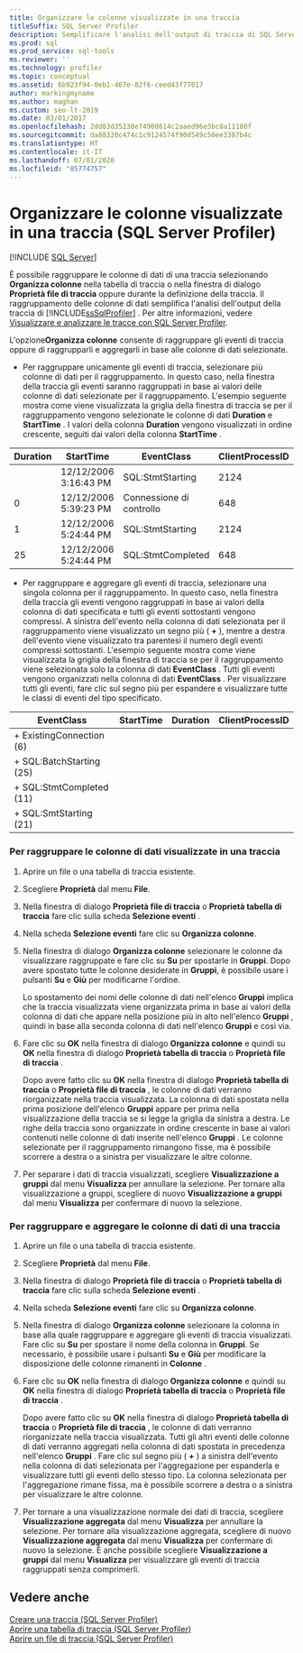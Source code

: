 ```yaml
---
title: Organizzare le colonne visualizzate in una traccia
titleSuffix: SQL Server Profiler
description: Semplificare l'analisi dell'output di traccia di SQL Server Profiler tramite il raggruppamento e l'aggregazione di eventi quando si definisce o si visualizza una traccia.
ms.prod: sql
ms.prod_service: sql-tools
ms.reviewer: ''
ms.technology: profiler
ms.topic: conceptual
ms.assetid: 6b923f94-0eb1-467e-82f6-ceed43f77017
author: markingmyname
ms.author: maghan
ms.custom: seo-lt-2019
ms.date: 03/01/2017
ms.openlocfilehash: 2dd83d35238e74908614c2aaed96e3bc8a11180f
ms.sourcegitcommit: da88320c474c1c9124574f90d549c50ee3387b4c
ms.translationtype: HT
ms.contentlocale: it-IT
ms.lasthandoff: 07/01/2020
ms.locfileid: "85774757"
---
```

# <a name="organize-columns-displayed-in-a-trace-sql-server-profiler"></a>Organizzare le colonne visualizzate in una traccia (SQL Server Profiler)

 [!INCLUDE [SQL Server](../../includes/applies-to-version/sqlserver.md)]

 È possibile raggruppare le colonne di dati di una traccia selezionando **Organizza colonne** nella tabella di traccia o nella finestra di dialogo **Proprietà file di traccia** oppure durante la definizione della traccia. Il raggruppamento delle colonne di dati semplifica l'analisi dell'output della traccia di [!INCLUDE[ssSqlProfiler](../../includes/sssqlprofiler-md.md)] . Per altre informazioni, vedere [Visualizzare e analizzare le tracce con SQL Server Profiler](../../tools/sql-server-profiler/view-and-analyze-traces-with-sql-server-profiler.md).  
  
 L'opzione**Organizza colonne** consente di raggruppare gli eventi di traccia oppure di raggrupparli e aggregarli in base alle colonne di dati selezionate.  
  
-   Per raggruppare unicamente gli eventi di traccia, selezionare più colonne di dati per il raggruppamento. In questo caso, nella finestra della traccia gli eventi saranno raggruppati in base ai valori delle colonne di dati selezionate per il raggruppamento. L'esempio seguente mostra come viene visualizzata la griglia della finestra di traccia se per il raggruppamento vengono selezionate le colonne di dati **Duration** e **StartTime** . I valori della colonna **Duration** vengono visualizzati in ordine crescente, seguiti dai valori della colonna **StartTime** .  
  
|Duration|StartTime|EventClass|ClientProcessID|  
|--------------|---------------|----------------|---------------------|  
||12/12/2006 3:16:43 PM|SQL:StmtStarting|2124|  
|0|12/12/2006 5:39:23 PM|Connessione di controllo|648|  
|1|12/12/2006 5:24:44 PM|SQL:StmtStarting|2124|  
|25|12/12/2006 5:24:44 PM|SQL:StmtCompleted|648|  
  
-   Per raggruppare e aggregare gli eventi di traccia, selezionare una singola colonna per il raggruppamento. In questo caso, nella finestra della traccia gli eventi vengono raggruppati in base ai valori della colonna di dati specificata e tutti gli eventi sottostanti vengono compressi. A sinistra dell'evento nella colonna di dati selezionata per il raggruppamento viene visualizzato un segno più ( **+** ), mentre a destra dell'evento viene visualizzato tra parentesi il numero degli eventi compressi sottostanti. L'esempio seguente mostra come viene visualizzata la griglia della finestra di traccia se per il raggruppamento viene selezionata solo la colonna di dati **EventClass** . Tutti gli eventi vengono organizzati nella colonna di dati **EventClass** . Per visualizzare tutti gli eventi, fare clic sul segno più per espandere e visualizzare tutte le classi di eventi del tipo specificato.  
  
|EventClass|StartTime|Duration|ClientProcessID|  
|----------------|---------------|--------------|---------------------|  
|+ ExistingConnection (6)||||  
|+ SQL:BatchStarting (25)||||  
|+ SQL:StmtCompleted (11)||||  
|+ SQL:SmtStarting (21)||||  
  
### <a name="to-group-data-columns-displayed-in-a-trace"></a>Per raggruppare le colonne di dati visualizzate in una traccia  
  
1.  Aprire un file o una tabella di traccia esistente.  
  
2.  Scegliere **Proprietà** dal menu **File**.  
  
3.  Nella finestra di dialogo **Proprietà file di traccia** o **Proprietà tabella di traccia** fare clic sulla scheda **Selezione eventi** .  
  
4.  Nella scheda **Selezione eventi** fare clic su **Organizza colonne**.  
  
5.  Nella finestra di dialogo **Organizza colonne** selezionare le colonne da visualizzare raggruppate e fare clic su **Su** per spostarle in **Gruppi**. Dopo avere spostato tutte le colonne desiderate in **Gruppi**, è possibile usare i pulsanti **Su** e **Giù** per modificarne l'ordine.  
  
     Lo spostamento dei nomi delle colonne di dati nell'elenco **Gruppi** implica che la traccia visualizzata viene organizzata prima in base ai valori della colonna di dati che appare nella posizione più in alto nell'elenco **Gruppi** , quindi in base alla seconda colonna di dati nell'elenco **Gruppi** e così via.  
  
6.  Fare clic su **OK** nella finestra di dialogo **Organizza colonne** e quindi su **OK** nella finestra di dialogo **Proprietà tabella di traccia** o **Proprietà file di traccia** .  
  
     Dopo avere fatto clic su **OK** nella finestra di dialogo **Proprietà tabella di traccia** o **Proprietà file di traccia** , le colonne di dati verranno riorganizzate nella traccia visualizzata. La colonna di dati spostata nella prima posizione dell'elenco **Gruppi** appare per prima nella visualizzazione della traccia se si legge la griglia da sinistra a destra. Le righe della traccia sono organizzate in ordine crescente in base ai valori contenuti nelle colonne di dati inserite nell'elenco **Gruppi** . Le colonne selezionate per il raggruppamento rimangono fisse, ma è possibile scorrere a destra o a sinistra per visualizzare le altre colonne.  
  
7.  Per separare i dati di traccia visualizzati, scegliere **Visualizzazione a gruppi** dal menu **Visualizza** per annullare la selezione. Per tornare alla visualizzazione a gruppi, scegliere di nuovo **Visualizzazione a gruppi** dal menu **Visualizza** per confermare di nuovo la selezione.  
  
### <a name="to-group-and-aggregate-data-columns-in-a-trace"></a>Per raggruppare e aggregare le colonne di dati di una traccia  
  
1.  Aprire un file o una tabella di traccia esistente.  
  
2.  Scegliere **Proprietà** dal menu **File**.  
  
3.  Nella finestra di dialogo **Proprietà file di traccia** o **Proprietà tabella di traccia** fare clic sulla scheda **Selezione eventi** .  
  
4.  Nella scheda **Selezione eventi** fare clic su **Organizza colonne**.  
  
5.  Nella finestra di dialogo **Organizza colonne** selezionare la colonna in base alla quale raggruppare e aggregare gli eventi di traccia visualizzati. Fare clic su **Su** per spostare il nome della colonna in **Gruppi**. Se necessario, è possibile usare i pulsanti **Su** e **Giù** per modificare la disposizione delle colonne rimanenti in **Colonne** .  
  
6.  Fare clic su **OK** nella finestra di dialogo **Organizza colonne** e quindi su **OK** nella finestra di dialogo **Proprietà tabella di traccia** o **Proprietà file di traccia** .  
  
     Dopo avere fatto clic su **OK** nella finestra di dialogo **Proprietà tabella di traccia** o **Proprietà file di traccia** , le colonne di dati verranno riorganizzate nella traccia visualizzata. Tutti gli altri eventi delle colonne di dati verranno aggregati nella colonna di dati spostata in precedenza nell'elenco **Gruppi** . Fare clic sul segno più ( **+** ) a sinistra dell'evento nella colonna di dati selezionata per l'aggregazione per espanderla e visualizzare tutti gli eventi dello stesso tipo. La colonna selezionata per l'aggregazione rimane fissa, ma è possibile scorrere a destra o a sinistra per visualizzare le altre colonne.  
  
7.  Per tornare a una visualizzazione normale dei dati di traccia, scegliere **Visualizzazione aggregata** dal menu **Visualizza** per annullare la selezione. Per tornare alla visualizzazione aggregata, scegliere di nuovo **Visualizzazione aggregata** dal menu **Visualizza** per confermare di nuovo la selezione. È anche possibile scegliere **Visualizzazione a gruppi** dal menu **Visualizza** per visualizzare gli eventi di traccia raggruppati senza comprimerli.  
  
## <a name="see-also"></a>Vedere anche  
 [Creare una traccia &#40;SQL Server Profiler&#41;](../../tools/sql-server-profiler/create-a-trace-sql-server-profiler.md)   
 [Aprire una tabella di traccia &#40;SQL Server Profiler&#41;](../../tools/sql-server-profiler/open-a-trace-table-sql-server-profiler.md)   
 [Aprire un file di traccia &#40;SQL Server Profiler&#41;](../../tools/sql-server-profiler/open-a-trace-file-sql-server-profiler.md)  
  
  
